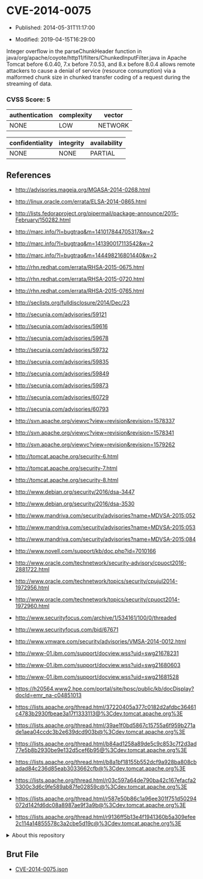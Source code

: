 # CVE-2014-0075

- Published: 2014-05-31T11:17:00

- Modified: 2019-04-15T16:29:00

Integer overflow in the parseChunkHeader function in java/org/apache/coyote/http11/filters/ChunkedInputFilter.java in Apache Tomcat before 6.0.40, 7.x before 7.0.53, and 8.x before 8.0.4 allows remote attackers to cause a denial of service (resource consumption) via a malformed chunk size in chunked transfer coding of a request during the streaming of data.

### CVSS Score: **5**

| authentication | complexity | vector |
| --- | --- | --- |
| NONE | LOW | NETWORK |

| confidentiality | integrity | availability |
| --- | --- | --- |
| NONE | NONE | PARTIAL |

## References

* http://advisories.mageia.org/MGASA-2014-0268.html

* http://linux.oracle.com/errata/ELSA-2014-0865.html

* http://lists.fedoraproject.org/pipermail/package-announce/2015-February/150282.html

* http://marc.info/?l=bugtraq&m=141017844705317&w=2

* http://marc.info/?l=bugtraq&m=141390017113542&w=2

* http://marc.info/?l=bugtraq&m=144498216801440&w=2

* http://rhn.redhat.com/errata/RHSA-2015-0675.html

* http://rhn.redhat.com/errata/RHSA-2015-0720.html

* http://rhn.redhat.com/errata/RHSA-2015-0765.html

* http://seclists.org/fulldisclosure/2014/Dec/23

* http://secunia.com/advisories/59121

* http://secunia.com/advisories/59616

* http://secunia.com/advisories/59678

* http://secunia.com/advisories/59732

* http://secunia.com/advisories/59835

* http://secunia.com/advisories/59849

* http://secunia.com/advisories/59873

* http://secunia.com/advisories/60729

* http://secunia.com/advisories/60793

* http://svn.apache.org/viewvc?view=revision&revision=1578337

* http://svn.apache.org/viewvc?view=revision&revision=1578341

* http://svn.apache.org/viewvc?view=revision&revision=1579262

* http://tomcat.apache.org/security-6.html

* http://tomcat.apache.org/security-7.html

* http://tomcat.apache.org/security-8.html

* http://www.debian.org/security/2016/dsa-3447

* http://www.debian.org/security/2016/dsa-3530

* http://www.mandriva.com/security/advisories?name=MDVSA-2015:052

* http://www.mandriva.com/security/advisories?name=MDVSA-2015:053

* http://www.mandriva.com/security/advisories?name=MDVSA-2015:084

* http://www.novell.com/support/kb/doc.php?id=7010166

* http://www.oracle.com/technetwork/security-advisory/cpuoct2016-2881722.html

* http://www.oracle.com/technetwork/topics/security/cpujul2014-1972956.html

* http://www.oracle.com/technetwork/topics/security/cpuoct2014-1972960.html

* http://www.securityfocus.com/archive/1/534161/100/0/threaded

* http://www.securityfocus.com/bid/67671

* http://www.vmware.com/security/advisories/VMSA-2014-0012.html

* http://www-01.ibm.com/support/docview.wss?uid=swg21678231

* http://www-01.ibm.com/support/docview.wss?uid=swg21680603

* http://www-01.ibm.com/support/docview.wss?uid=swg21681528

* https://h20564.www2.hpe.com/portal/site/hpsc/public/kb/docDisplay?docId=emr_na-c04851013

* https://lists.apache.org/thread.html/37220405a377c0182d2afdbc36461c4783b2930fbeae3a17f1333113@%3Cdev.tomcat.apache.org%3E

* https://lists.apache.org/thread.html/39ae1f0bd5867c15755a6f959b271ade1aea04ccdc3b2e639dcd903b@%3Cdev.tomcat.apache.org%3E

* https://lists.apache.org/thread.html/b84ad1258a89de5c9c853c7f2d3ad77e5b8b2930be9e132d5cef6b95@%3Cdev.tomcat.apache.org%3E

* https://lists.apache.org/thread.html/b8a1bf18155b552dcf9a928ba808cbadad84c236d85eab3033662cfb@%3Cdev.tomcat.apache.org%3E

* https://lists.apache.org/thread.html/r03c597a64de790ba42c167efacfa23300c3d6c9fe589ab87fe02859c@%3Cdev.tomcat.apache.org%3E

* https://lists.apache.org/thread.html/r587e50b86c1a96ee301f751d50294072d142fd6dc08a8987ae9f3a9b@%3Cdev.tomcat.apache.org%3E

* https://lists.apache.org/thread.html/r9136ff5b13e4f1941360b5a309efee2c114a14855578c3a2cbe5d19c@%3Cdev.tomcat.apache.org%3E

<details>
<summary>About this repository</summary> 

  This repository is part of the project [Live Hack CVE](https://github.com/Live-Hack-CVE). Main website can be found [www.live-hack.org](https://www.live-hack.org) 
  
  Made by [Sn0wAlice](https://github.com/Sn0wAlice) for the people that care about security and need to have a feed of the latest CVEs. Hope you enjoy it, don't forget to star the repo and follow me on [Twitter](https://twitter.com/Sn0wAlice) and [Github](https://github.com/Sn0wAlice). And that is my [personnal website](https://www.alice-snow.me/)

  - [Home Page](https://github.com/Live-Hack-CVE)
  - [Framework](https://github.com/Live-Hack-CVE/cve-framework)
  - [CVE database](https://github.com/Live-Hack-CVE/full_database)
  - [Changelog](https://github.com/Live-Hack-CVE/Changelog)
</details>

## Brut File

* [CVE-2014-0075.json](https://raw.githubusercontent.com/Live-Hack-CVE/full_database/main/cves/2014/CVE-2014-0075.json)

